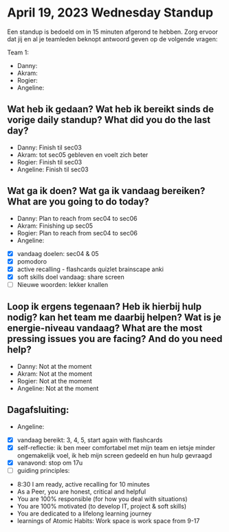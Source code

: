 # April 19, 2023 Wednesday Standup

Een standup is bedoeld om in 15 minuten afgerond te hebben. Zorg ervoor dat jij en al je teamleden beknopt antwoord geven op de volgende vragen:

Team 1:

- Danny:
- Akram:
- Rogier:
- Angeline:

## Wat heb ik gedaan? Wat heb ik bereikt sinds de vorige daily standup? What did you do the last day?

- Danny: Finish til sec03
- Akram: tot sec05 gebleven en voelt zich beter
- Rogier: Finish til sec03
- Angeline: Finish til sec03

## Wat ga ik doen? Wat ga ik vandaag bereiken? What are you going to do today?

- Danny: Plan to reach from sec04 to sec06
- Akram: Finishing up sec05
- Rogier: Plan to reach from sec04 to sec06
- Angeline:
- [x] vandaag doelen: sec04 & 05
- [x] pomodoro
- [x] active recalling - flashcards quizlet brainscape anki
- [x] soft skills doel vandaag: share screen
- [ ] Nieuwe woorden: lekker knallen

## Loop ik ergens tegenaan? Heb ik hierbij hulp nodig? kan het team me daarbij helpen? Wat is je energie-niveau vandaag? What are the most pressing issues you are facing? And do you need help?

- Danny: Not at the moment
- Akram: Not at the moment
- Rogier: Not at the moment
- Angeline: Not at the moment

## Dagafsluiting:

- Angeline:
- [x] vandaag bereikt: 3, 4, 5, start again with flashcards
- [x] self-reflectie: ik ben meer comfortabel met mijn team en ietsje minder ongemakelijk voel, ik heb mijn screen gedeeld en hun hulp gevraagd
- [x] vanavond: stop om 17u
- [ ] guiding principles:
- 8:30 I am ready, active recalling for 10 minutes
- As a Peer, you are honest, critical and helpful
- You are 100% responsible (for how you deal with situations)
- You are 100% motivated (to develop IT, project & soft skills)
- You are dedicated to a lifelong learning journey
- learnings of Atomic Habits: Work space is work space from 9-17

